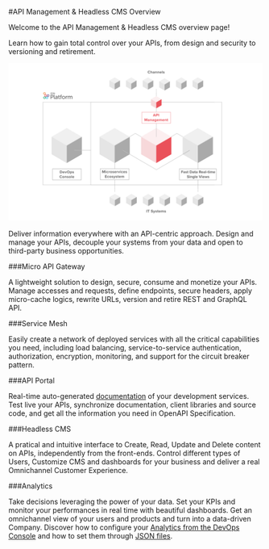 #API Management & Headless CMS Overview


Welcome to the API Management & Headless CMS overview page!

Learn how to gain total control over your APIs, from design and security to versioning and retirement.


![image alt text](img/api_managment.png)


Deliver information everywhere with an API-centric approach. Design and manage your APIs, decouple your systems from your data and open to third-party business opportunities.

###Micro API Gateway

A lightweight solution to design, secure, consume and monetize your APIs. Manage accesses and requests, define endpoints, secure headers, apply micro-cache logics, rewrite URLs, version and retire REST and GraphQL API.

###Service Mesh

Easily create a network of deployed services with all the critical capabilities you need, including load balancing, service-to-service authentication, authorization, encryption, monitoring, and support for the circuit breaker
pattern.

###API Portal

Real-time auto-generated [documentation](../development_suite/api-portal/api-documentations.md) of your development services. Test live your APIs, synchronize documentation, client libraries and source code, and get all the information you need in OpenAPI Specification.

###Headless CMS

A pratical and intuitive interface to Create, Read, Update and Delete content on APIs, independently from the front-ends. Control different types of Users, Customize CMS and dashboards for your business and deliver a real Omnichannel Customer Experience.

###Analytics

Take decisions leveraging the power of your data. Set your KPIs and monitor your performances in real time with beautiful dashboards.
Get an omnichannel view of your users and products and turn into a data-driven Company.
Discover how to configure your [Analytics from the DevOps Console](../development_suite/api-console/api-design/api_console_configanalytics.md) and how to set them through [JSON files](../business_suite/conf_analytics.md).






